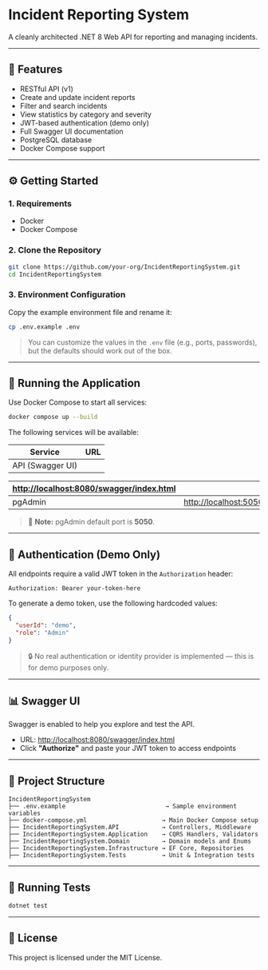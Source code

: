 # Incident Reporting System

A cleanly architected .NET 8 Web API for reporting and managing incidents.

---

## 🚀 Features

- RESTful API (v1)
- Create and update incident reports
- Filter and search incidents
- View statistics by category and severity
- JWT-based authentication (demo only)
- Full Swagger UI documentation
- PostgreSQL database
- Docker Compose support

---

## ⚙️ Getting Started

### 1. Requirements

- Docker
- Docker Compose

### 2. Clone the Repository

```bash
git clone https://github.com/your-org/IncidentReportingSystem.git
cd IncidentReportingSystem
```

### 3. Environment Configuration

Copy the example environment file and rename it:

```bash
cp .env.example .env
```

> You can customize the values in the `.env` file (e.g., ports, passwords), but the defaults should work out of the box.

---

## 🐳 Running the Application

Use Docker Compose to start all services:

```bash
docker compose up --build
```

The following services will be available:

| Service          | URL |
| ---------------- | --- |
| API (Swagger UI) |     |

| [http://localhost:8080/swagger/index.html](http://localhost:8080/swagger/index.html) |                                                |
| ------------------------------------------------------------------------------------ | ---------------------------------------------- |
| pgAdmin                                                                              | [http://localhost:5050](http://localhost:5050) |

> 📌 **Note:** pgAdmin default port is **5050**.

---

## 🔐 Authentication (Demo Only)

All endpoints require a valid JWT token in the `Authorization` header:

```
Authorization: Bearer your-token-here
```

To generate a demo token, use the following hardcoded values:

```json
{
  "userId": "demo",
  "role": "Admin"
}
```

> 🔒 No real authentication or identity provider is implemented — this is for demo purposes only.

---

## 📊 Swagger UI

Swagger is enabled to help you explore and test the API.

- URL: [http://localhost:8080/swagger/index.html](http://localhost:8080/swagger/index.html)
- Click **"Authorize"** and paste your JWT token to access endpoints

---

## 📁 Project Structure

```plaintext
IncidentReportingSystem
├── .env.example                            → Sample environment variables
├── docker-compose.yml                     → Main Docker Compose setup
├── IncidentReportingSystem.API            → Controllers, Middleware
├── IncidentReportingSystem.Application    → CQRS Handlers, Validators
├── IncidentReportingSystem.Domain         → Domain models and Enums
├── IncidentReportingSystem.Infrastructure → EF Core, Repositories
├── IncidentReportingSystem.Tests          → Unit & Integration tests
```

---

## 🧪 Running Tests

```bash
dotnet test
```

---

## 📝 License

This project is licensed under the MIT License.

